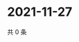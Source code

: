 # 2021-11-27

共 0 条

<!-- BEGIN WEIBO -->
<!-- 最后更新时间 Sat Nov 27 2021 18:09:10 GMT+0800 (China Standard Time) -->

<!-- END WEIBO -->
